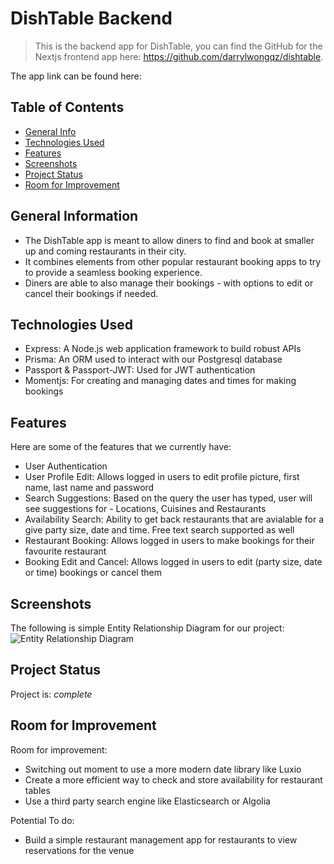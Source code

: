 # DishTable Backend
> This is the backend app for DishTable, you can find the GitHub for the Nextjs frontend app here: https://github.com/darrylwongqz/dishtable. 

The app link can be found here: 

## Table of Contents
* [General Info](#general-information)
* [Technologies Used](#technologies-used)
* [Features](#features)
* [Screenshots](#screenshots)
* [Project Status](#project-status)
* [Room for Improvement](#room-for-improvement)


## General Information
- The DishTable app is meant to allow diners to find and book at smaller up and coming restaurants in their city. 
- It combines elements from other popular restaurant booking apps to try to provide a seamless booking experience.
- Diners are able to also manage their bookings - with options to edit or cancel their bookings if needed. 

<!-- You don't have to answer all the questions - just the ones relevant to your project. -->


## Technologies Used
- Express: A Node.js web application framework to build robust APIs
- Prisma: An ORM used to interact with our Postgresql database
- Passport & Passport-JWT: Used for JWT authentication 
- Momentjs: For creating and managing dates and times for making bookings



## Features
Here are some of the features that we currently have:
- User Authentication
- User Profile Edit: Allows logged in users to edit profile picture, first name, last name and password
- Search Suggestions: Based on the query the user has typed, user will see suggestions for - Locations, Cuisines and Restaurants
- Availability Search: Ability to get back restaurants that are avialable for a give party size, date and time. Free text search supported as well
- Restaurant Booking: Allows logged in users to make bookings for their favourite restaurant 
- Booking Edit and Cancel: Allows logged in users to edit (party size, date or time) bookings or cancel them


## Screenshots
The following is simple Entity Relationship Diagram for our project:
![Entity Relationship Diagram](https://i.ibb.co/YNwxk2Y/Screenshot-2021-12-15-at-9-05-44-PM.png)
<!-- If you have screenshots you'd like to share, include them here. -->



## Project Status
Project is: _complete_ 


## Room for Improvement

Room for improvement:
- Switching out moment to use a more modern date library like Luxio 
- Create a more efficient way to check and store availability for restaurant tables
- Use a third party search engine like Elasticsearch or Algolia

Potential To do:
- Build a simple restaurant management app for restaurants to view reservations for the venue 